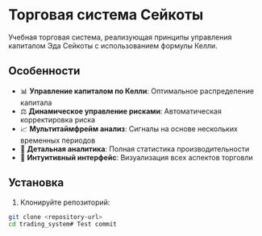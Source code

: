 # Торговая система Сейкоты

Учебная торговая система, реализующая принципы управления капиталом Эда Сейкоты с использованием формулы Келли.

## Особенности

- 📊 **Управление капиталом по Келли**: Оптимальное распределение капитала
- ⚖️ **Динамическое управление рисками**: Автоматическая корректировка риска
- 📈 **Мультитаймфрейм анализ**: Сигналы на основе нескольких временных периодов
- 🎯 **Детальная аналитика**: Полная статистика производительности
- 📱 **Интуитивный интерфейс**: Визуализация всех аспектов торговли

## Установка

1. Клонируйте репозиторий:
```bash
git clone <repository-url>
cd trading_system# Test commit
